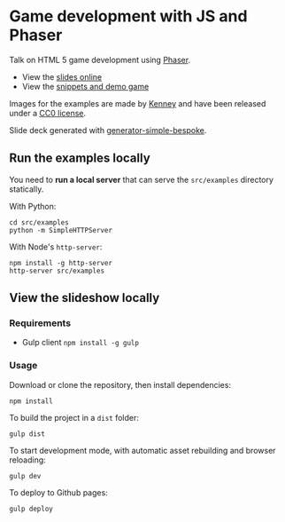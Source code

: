 # Game development with JS and Phaser

Talk on HTML 5 game development using [Phaser](http://phaser.io).

- View the [slides online](https://belen-albeza.github.io/talk-js-gamedev)
- View the [snippets and demo game](https://belen-albeza.github.io/talk-js-gamedev/examples/)

Images for the examples are made by [Kenney](http://kenney.nl/) and have been released under a [CC0 license](https://creativecommons.org/publicdomain/zero/1.0/).

Slide deck generated with [generator-simple-bespoke](https://github.com/belen-albeza/generator-simple-bespoke).

## Run the examples locally

You need to **run a local server** that can serve the `src/examples` directory statically.

With Python:

```
cd src/examples
python -m SimpleHTTPServer
```

With Node's `http-server`:

```
npm install -g http-server
http-server src/examples
```

## View the slideshow locally

### Requirements

- Gulp client `npm install -g gulp`

### Usage

Download or clone the repository, then install dependencies:

```
npm install
```

To build the project in a `dist` folder:

```
gulp dist
```

To start development mode, with automatic asset rebuilding and browser reloading:

```
gulp dev
```

To deploy to Github pages:

```
gulp deploy
```

